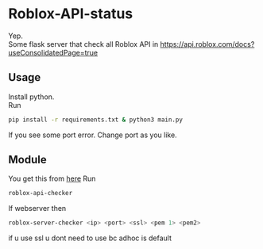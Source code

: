 # Roblox-API-status
Yep.  
Some flask server that check all Roblox API in 
https://api.roblox.com/docs?useConsolidatedPage=true  
## Usage
Install python.  
Run
```bash
pip install -r requirements.txt & python3 main.py
```
If you see some port error. Change port as you like.
## Module
You get this from [here](https://pypi.org/project/roblox-api-status)
Run
```bash
roblox-api-checker
```
If webserver then
```bash
roblox-server-checker <ip> <port> <ssl> <pem 1> <pem2>
```
if u use ssl u dont need to use bc adhoc is default
